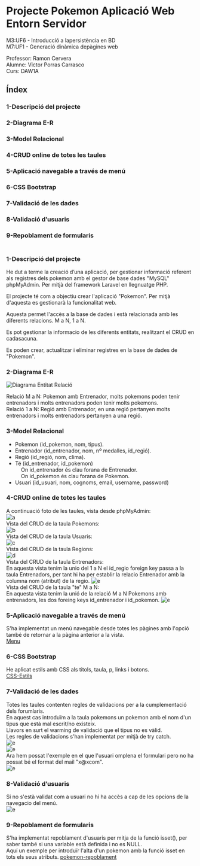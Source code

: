 # Projecte Pokemon Aplicació Web Entorn Servidor
M3:UF6 - Introducció a lapersistència en BD<br>
M7:UF1 - Generació dinàmica depàgines web<br>

Professor: Ramon Cervera<br>
Alumne: Victor Porras Carrasco<br>
Curs: DAW1A<br>

## Índex

### 1-Descripció del projecte<br>
### 2-Diagrama E-R<br>
### 3-Model Relacional<br>
### 4-CRUD online de totes les taules<br>
### 5-Aplicació navegable a través de menú<br>
### 6-CSS Bootstrap<br>
### 7-Validació de les dades <br>
### 8-Validació d’usuaris<br>
### 9-Repoblament de formularis<br><br>

### 1-Descripció del projecte<br>

He dut a terme la creació d’una aplicació, per gestionar informació referent als registres dels pokemon amb el gestor de base dades "MySQL" phpMyAdmin. Per mitjà del framework Laravel en llegnuatge PHP.<br>

El projecte té com a objectiu crear l'aplicació "Pokemon". Per mitjà d'aquesta es gestionarà la funcionalitat web.<br>

Aquesta permet l'accès a la base de dades i està relacionada amb les diferents relacions. M a N, 1 a N.<br>

Es pot gestionar la informacio de les diferents entitats, realitzant el CRUD en cadasacuna.<br>

Es poden crear, actualitzar i eliminar registres en la base de dades de "Pokemon".<br>

### 2-Diagrama E-R<br>
![Diagrama Entitat Relació](pokemon/imatges/pokemon1.jpg)<br>

Relació M a N: Pokemon amb Entrenador, molts pokemons poden tenir entrenadors i molts entrenadors poden tenir molts pokemons.<br>
Relació 1 a N: Regió amb Entrenador, en una regió pertanyen molts entrenadors i molts entrenadors pertanyen a una regió.<br>

### 3-Model Relacional<br>

- Pokemon (id_pokemon, nom, tipus).<br>
- Entrenador (id_entrenador, nom, nº medalles, id_regió).<br>
- Regió (id_regió, nom, clima).<br>
- Té (id_entrenador, id_pokemon)<br>
&nbsp;&nbsp;&nbsp;&nbsp;On id_entrenador és clau forana de Entrenador.<br>
&nbsp;&nbsp;&nbsp;&nbsp;On id_pokemon és clau forana de Pokemon.<br>
- Usuari (id_usuari, nom, cognoms, email, username, password)<br>

### 4-CRUD online de totes les taules<br>
A continuació foto de les taules, vista desde phpMyAdmin:<br>
![a](pokemon/imatges/phpmy.png)<br>
Vista del CRUD de la taula Pokemons:<br>
![b](pokemon/imatges/pokemonTaula.png)<br>
Vista del CRUD de la taula Usuaris:<br>
![c](pokemon/imatges/usuari.png)<br>
Vista del CRUD de la taula Regions:<br>
![d](pokemon/imatges/regio.png)<br>
Vista del CRUD de la taula Entrenadors:<br>
En aquesta vista tenim la unio del 1 a N el id_regio foreign key passa a la taula Entrenadors, per tant hi ha per establir la relacio Entrenador amb la columna nom (atribut) de la regio.
![e](pokemon/imatges/1AN.png)<br>
Vista del CRUD de la taula "te" M a N:<br>
En aquesta vista tenim la unió de la relació M a N Pokemons amb entrenadors, les dos foreing keys id_entrenador i id_pokemon.
![e](pokemon/imatges/MaN.png)<br>

### 5-Aplicació navegable a través de menú<br>
S'ha implementat un menú navegable desde totes les pàgines amb l'opció també de retornar a la pàgina anterior a la vista.<br>
[Menu](https://github.com/VictorPorrasWork/Victor_M7_pokemon/blob/main/pokemon/menu.php)
<br>
### 6-CSS Bootstrap<br>
He aplicat estils amb CSS als titols, taula, p, links i botons.<br>
[CSS-Estils](https://github.com/VictorPorrasWork/Victor_M7_pokemon/blob/main/pokemon/menu.php)
<br>
### 7-Validació de les dades <br>
Totes les taules contenten regles de validacions per a la cumplementació dels forumlaris.<br>
En aquest cas introduïm a la taula pokemons un pokemon amb el nom d'un tipus que està mal escrit/no existeix.<br>
Llavors en surt el warming de validació que el tipus no es vàlid. <br>
Les regles de validacions s'han implementat per mitjà de try catch.<br>
![e](pokemon/imatges/error1.png)<br>
![e](pokemon/imatges/error2.png)<br>
Ara hem possat l'exemple en el que l'usuari omplena el formulari pero no ha possat bé el format del mail "x@xcom".<br>
![e](pokemon/imatges/error3.png)<br>

### 8-Validació d’usuaris<br>
Si no s'està validat com a usuari no hi ha accès a cap de les opcions de la navegacio del menú.<br>
![e](pokemon/imatges/login.png)<br>

### 9-Repoblament de formularis<br>
S'ha implementat repoblament d'usuaris per mitja de la funció isset(), per saber també si una variable està definida i no es NULL.<br>
Aquí un exemple per introduïr l'alta d'un pokemon amb la funció isset en tots els seus atributs.
[pokemon-repoblament](https://github.com/VictorPorrasWork/Victor_M7_pokemon/blob/main/pokemon/pokemons/altaPokemon.php)<br>


